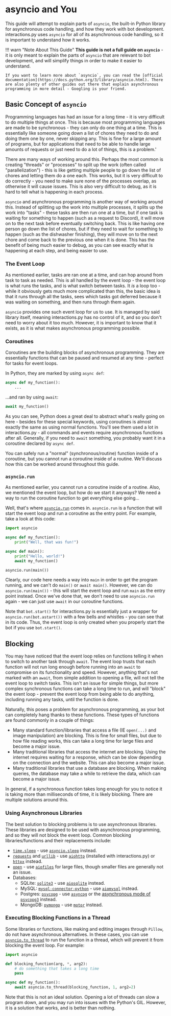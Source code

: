 # asyncio and You

This guide will attempt to explain parts of `asyncio`, the built-in Python library for asynchronous code handling, and how they work with bot development. interactions.py uses `asyncio` for all of its asynchronous code handling, so it is important to understand how it works.

!!! warn "Note About This Guide"
    **This guide is not a full guide on `asyncio`** - it is only meant to explain the parts of `asyncio` that are relevant to bot development, and will simplify things in order to make it easier to understand.

    If you want to learn more about `asyncio`, you can read the [official documentation](https://docs.python.org/3/library/asyncio.html). There are also plenty of other guides out there that explain asynchronous programming in more detail - Googling is your friend.

## Basic Concept of `asyncio`

Programming languages has had an issue for a long time - it is very difficult to do multiple things at once. This is because most programming languages are made to be synchronous - they can only do one thing at a time. This is essentially like someone going down a list of chores they need to do and doing them one by one, never skipping any. This is fine for a large amount of programs, but for applications that need to be able to handle large amounts of requests or just need to do a lot of things, this is a problem.'

There are many ways of working around this. Perhaps the most common is creating "threads" or "processes" to split up the work (often called "parallelization") - this is like getting multiple people to go down the list of chores and letting them do a one each. This works, but it is very difficult to do correctly - you need to make sure none of the processes overlap, as otherwise it will cause issues. This is also very difficult to debug, as it is hard to tell what is happening in each process.

`asyncio` and asynchronous programming is another way of working around this. Instead of splitting up the work into multiple processes, it splits up the work into "tasks" - these tasks are then run one at a time, but if one task is waiting for something to happen (such as a request to Discord), it will move on to the next task before eventually switching back. This is like having one person go down the list of chores, but if they need to wait for something to happen (such as the dishwasher finishing), they will move on to the next chore and come back to the previous one when it is done. This has the benefit of being much easier to debug, as you can see exactly what is happening at each step, and being easier to use.

### The Event Loop

As mentioned earlier, tasks are ran one at a time, and can hop around from task to task as needed. This is all handled by the event loop - the event loop is what runs the tasks, and is what switch between tasks. It *is* a loop too - while it obviously gets much more complicated than this, the basic idea is that it runs through all the tasks, sees which tasks got deferred because it was waiting on something, and then runs through them again.

`asyncio` provides one such event loop for us to use. It is managed by said library itself, meaning interactions.py has no control of it, and so you don't need to worry about it too much. However, it is important to know that it exists, as it is what makes asynchronous programming possible.

### Coroutines

Coroutines are the building blocks of asynchronous programming. They are essentially functions that can be paused and resumed at any time - perfect for tasks for event loops.

In Python, they are marked by using `async def`:

```python
async def my_function():
    ...
```

...and ran by using `await`:

```python
await my_function()
```

As you can see, Python does a great deal to abstract what's really going on here - besides for these special keywords, using coroutines is almost exactly the same as using normal functions. You'll see them used a lot in interactions.py - all commands and events require asynchronous functions after all. Generally, if you need to `await` something, you probably want it in a coroutine declared by `async def`.

You can safely run a "normal" (synchronous/routine) function inside of a coroutine, but you cannot run a coroutine inside of a routine. We'll discuss how this can be worked around throughout this guide.

### `asyncio.run`

As mentioned earlier, you cannot run a coroutine inside of a routine. Also, we mentioned the event loop, but how do we start it anyways? We need a way to run the coroutine function to get everything else going...

Well, that's where [`asyncio.run`](https://docs.python.org/3/library/asyncio-runner.html#asyncio.run) comes in. `asyncio.run` is a function that will start the event loop and run a coroutine as the entry point. For example, take a look at this code:

```python
import asyncio

async def my_function():
    print("Well, that was fun!")

async def main():
    print("Hello, world!")
    await my_function()

asyncio.run(main())
```

Clearly, our code here needs a way into `main` in order to get the program running, and we can't do `main()` or `await main()`. However, we can do `asyncio.run(main())` - this will start the event loop and run `main` as the entry point instead. Once we've done that, we don't need to use `asyncio.run` again - we can just use `await` in our coroutine functions.

Note that `bot.start()` for interactions.py is essentially just a wrapper for `asyncio.run(bot.astart())` with a few bells and whistles - you can see that in its code. Thus, the event loop is only created when you properly start the bot if you use `bot.start()`.

## Blocking

You may have noticed that the event loop relies on functions telling it when to switch to another task through `await`. The event loop trusts that each function will not run long enough before running into an `await` to compromise on its functionality and speed. However, anything that's not marked with an `await`, from simple addition to opening a file, will not tell the event loop to switch tasks. This isn't an issue for simple things, but more complex synchronous functions can take a long time to run, and will "block" the event loop - prevent the event loop from being able to do anything, including running any tasks, until the function is done.

Naturally, this poses a problem for asynchronous programming, as your bot can completely hang thanks to these functions. These types of functions are found commonly in a couple of things:
- Many standard function/libraries that access a file (IE `open(...)` and image manipulation) are blocking. This is fine for small files, but due to how file reading works, this can take a long time for large files and become a major issue.
- Many traditional libraries that access the internet are blocking. Using the internet requires waiting for a response, which can be slow depending on the connection and the website. This can also become a major issue.
- Many traditional libraries that use a database are blocking. When making queries, the database may take a while to retrieve the data, which can become a major issue.

In general, if a synchronous function takes long enough for you to notice it is taking more than milliseconds of time, it is likely blocking. There are multiple solutions around this.

### Using Asynchronous Libraries

The best solution to blocking problems is to use asynchronous libraries. These libraries are designed to be used with asynchronous programming, and so they will not block the event loop. Common blocking libraries/functions and their replacements include:
- [`time.sleep`](https://docs.python.org/3/library/time.html#time.sleep) - use [`asyncio.sleep`](https://docs.python.org/3/library/asyncio-task.html#asyncio.sleep) instead.
- [`requests`](https://requests.readthedocs.io/en/latest/) and [`urllib`](https://urllib3.readthedocs.io/en/stable/) - use [`aiohttp`](https://docs.aiohttp.org/en/stable/) (installed with interactions.py) or [`httpx`](https://www.python-httpx.org/) instead.
- [`open`](https://docs.python.org/3/library/functions.html#open) - use [`aiofiles`](https://pypi.org/project/aiofiles/) for large files, though smaller files are generally not an issue.
- Databases:
    - SQLite: [`sqlite3`](https://docs.python.org/3/library/sqlite3.html) - use [`aiosqlite`](https://pypi.org/project/aiosqlite/) instead.
    - MySQL: [`mysql-connector-python`](https://dev.mysql.com/doc/connector-python/en/) - use [`aiomysql`](https://aiomysql.readthedocs.io/en/latest/) instead.
    - Postgres: [`psycopg`](https://www.psycopg.org/psycopg3/docs/) - use [`asyncpg`](https://magicstack.github.io/asyncpg/current/) or the [asynchronous mode of `psycopg3`](https://www.psycopg.org/psycopg3/docs/advanced/async.html) instead.
    - MongoDB: [`pymongo`](https://pymongo.readthedocs.io/en/stable/) - use [`motor`](https://motor.readthedocs.io/en/stable/) instead.

### Executing Blocking Functions in a Thread

Some libraries or functions, like making and editing images through `Pillow`, do not have asynchronous alternatives. In these cases, you can use [`asyncio.to_thread`](https://docs.python.org/3/library/asyncio-task.html#running-in-threads) to run the function in a thread, which will prevent it from blocking the event loop. For example:

```python
import asyncio

def blocking_function(arg, *, arg2):
    # do something that takes a long time
    pass

async def my_function():
    await asyncio.to_thread(blocking_function, 1, arg2=2)
```

Note that this is not an ideal solution. Opening a lot of threads can slow a program down, and you may run into issues with the Python's GIL. However, it is a solution that works, and is better than nothing.
